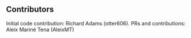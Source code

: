 ## Contributors


Initial code contribution: Richard Adams (otter606).
PRs and contributions: Aleix Mariné Tena (AleixMT)
